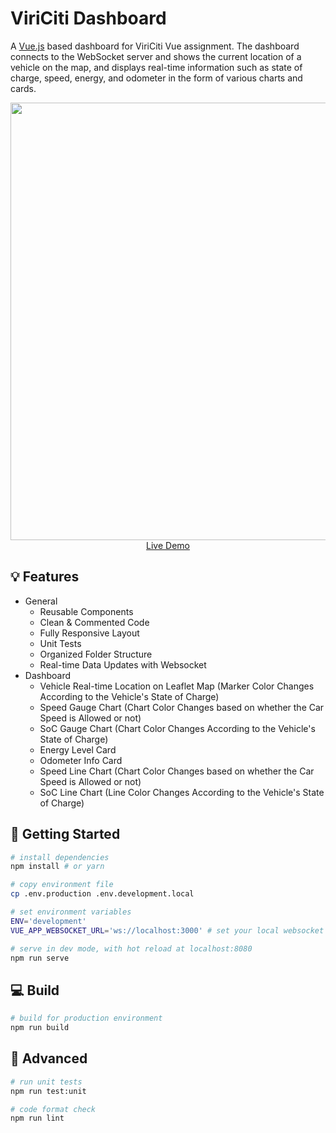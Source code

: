 # ViriCiti Dashboard

A [Vue.js](https://www.npmjs.com/package/vue) based dashboard for ViriCiti Vue assignment. The dashboard connects to the WebSocket server and shows the current location of a vehicle on the map, and displays real-time information such as state of charge, speed, energy, and odometer in the form of various charts and cards.

<p align="center">
  <a href="https://viriciti.netlify.app" target="_blank">
    <img src="https://user-images.githubusercontent.com/63710663/124396855-613d5200-dd21-11eb-8615-f838176cc9d3.png" width="700px">
    <br>
    Live Demo
  </a>
</p>

## 💡 Features

- General
  - Reusable Components
  - Clean & Commented Code
  - Fully Responsive Layout
  - Unit Tests
  - Organized Folder Structure
  - Real-time Data Updates with Websocket
- Dashboard
  - Vehicle Real-time Location on Leaflet Map (Marker Color Changes According to the Vehicle's State of Charge)
  - Speed Gauge Chart (Chart Color Changes based on whether the Car Speed is Allowed or not)
  - SoC Gauge Chart (Chart Color Changes According to the Vehicle's State of Charge)
  - Energy Level Card
  - Odometer Info Card
  - Speed Line Chart (Chart Color Changes based on whether the Car Speed is Allowed or not)
  - SoC Line Chart (Line Color Changes According to the Vehicle's State of Charge)

## 🚀 Getting Started

```bash
# install dependencies
npm install # or yarn

# copy environment file
cp .env.production .env.development.local

# set environment variables
ENV='development'
VUE_APP_WEBSOCKET_URL='ws://localhost:3000' # set your local websocket url

# serve in dev mode, with hot reload at localhost:8080
npm run serve
```

## 💻 Build

```bash
# build for production environment
npm run build
```

## 🧐 Advanced

```bash
# run unit tests
npm run test:unit

# code format check
npm run lint
```
